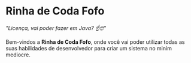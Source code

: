 # Rinha de Coda Fofo

_"Licença, vai poder fazer em Java? ☝️🤓"_

Bem-vindos a **Rinha de Coda Fofo**, onde você vai poder utilizar todas as suas habilidades de desenvolvedor para criar um
sistema no minim mediocre.

